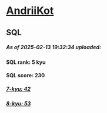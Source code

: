 # [AndriiKot](https://www.codewars.com/users/AndriiKot) 
## SQL

##### As of 2025-02-13 19:32:34 uploaded:

#### SQL rank: 5 kyu

#### SQL score: 230

##### [7-kyu: 42](https://github.com/AndriiKot/SQL__CodeWars/tree/main/kyu-7)

##### [8-kyu: 53](https://github.com/AndriiKot/SQL__CodeWars/tree/main/kyu-8)

